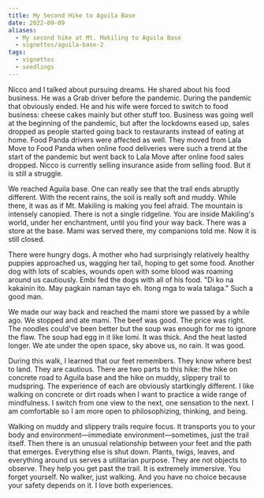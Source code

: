 ```yaml
---
title: My Second Hike to Aguila Base
date: 2022-09-09
aliases:
  - My second hike at Mt. Makiling to Aguila Base
  - vignettes/aguila-base-2
tags:
  - vignettes
  - seedlings
---
```

Nicco and I talked about pursuing dreams. He shared about his food business. He was a Grab driver before the pandemic. During the pandemic that obviously ended. He and his wife were forced to switch to food business: cheese cakes mainly but other stuff too. Business was going well at the beginning of the pandemic, but after the lockdowns eased up, sales dropped as people started going back to restaurants instead of eating at home. Food Panda drivers were affected as well. They moved from Lala Move to Food Panda when online food deliveries were such a trend at the start of the pandemic but went back to Lala Move after online food sales dropped. Nicco is currently selling insurance aside from selling food. But it is still a struggle.

We reached Aguila base. One can really see that the trail ends abruptly different. With the recent rains, the soil is really soft and muddy. While there, it was as if Mt. Makiling is making you feel afraid. The mountain is intensely canopied. There is not a single ridgeline. You are inside Makiling's world, under her enchantment, until you find your way back. There was a store at the base. Mami was served there, my companions told me. Now it is still closed.

There were hungry dogs. A mother who had surprisingly relatively healthy puppies approached us, wagging her tail, hoping to get some food. Another dog with lots of scabies, wounds open with some blood was roaming around us cautiously. Embi fed the dogs with all of his food. "Di ko na kakainin ito. May pagkain naman tayo eh. Itong mga to wala talaga." Such a good man.

We made our way back and reached the mami store we passed by a while ago. We stopped and ate mami. The beef was good. The price was right. The noodles could've been better but the soup was enough for me to ignore the flaw. The soup had egg in it like lomi. It was thick. And the heat lasted longer. We ate under the open space, sky above us, no rain. It was good.

During this walk, I learned that our feet remembers. They know where best to land. They are cautious. There are two parts to this hike: the hike on concrete road to Aguila base and the hike on muddy, slippery trail to mudspring. The experience of each are obviously startkingly different. I like walking on concrete or dirt roads when I want to practice a wide range of mindfulness. I switch from one view to the next, one sensation to the next. I am comfortable so I am more open to philosophizing, thinking, and being.

Walking on muddy and slippery trails require focus. It transports you to your body and environment—immediate environment—sometimes, just the trail itself. Then there is an unusual relationship between your feet and the path that emerges. Everything else is shut down. Plants, twigs, leaves, and everything around us serves a utilitarian purpose. They are not objects to observe. They help you get past the trail. It is extremely immersive. You forget yourself. No walker, just walking. And you have no choice because your safety depends on it. I love both experiences.